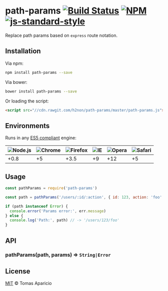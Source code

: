 # path-params [![Build Status](https://api.travis-ci.org/h2non/path-params.svg?branch=master&style=flat)][travis] [![NPM](https://img.shields.io/npm/v/path-params.svg)](https://www.npmjs.org/package/path-params) [![js-standard-style](https://img.shields.io/badge/code%20style-standard-brightgreen.svg)](http://standardjs.com)

Replace path params based on `express` route notation.

## Installation

Via npm:
```bash
npm install path-params --save
```

Via bower:
```bash
bower install path-params --save
```

Or loading the script:
```html
<script src="//cdn.rawgit.com/h2non/path-params/master/path-params.js"></script>
```

## Environments

Runs in any [ES5 compliant](http://kangax.github.io/mcompat-table/es5/) engine:

![Node.js](https://cdn0.iconfinder.com/data/icons/long-shadow-web-icons/512/nodejs-48.png) | ![Chrome](https://raw.github.com/alrra/browser-logos/master/chrome/chrome_48x48.png) | ![Firefox](https://raw.github.com/alrra/browser-logos/master/firefox/firefox_48x48.png) | ![IE](https://raw.github.com/alrra/browser-logos/master/internet-explorer/internet-explorer_48x48.png) | ![Opera](https://raw.github.com/alrra/browser-logos/master/opera/opera_48x48.png) | ![Safari](https://raw.github.com/alrra/browser-logos/master/safari/safari_48x48.png)
---  | --- | --- | --- | --- | --- |
+0.8 | +5 | +3.5 | +9 | +12 | +5 |

## Usage

```js
const pathParams = require('path-params')

const path = pathParams('/users/:id/:action', { id: 123, action: 'foo' })

if (path instanceof Error) {
  console.error('Params error:', err.message)
} else {
  console.log('Path:', path) // -> '/users/123/foo'
}
```

## API

### pathParams(path, params) => `String|Error`

## License

[MIT](http://opensource.org/licenses/MIT) © Tomas Aparicio

[travis]: http://travis-ci.org/h2non/theon
